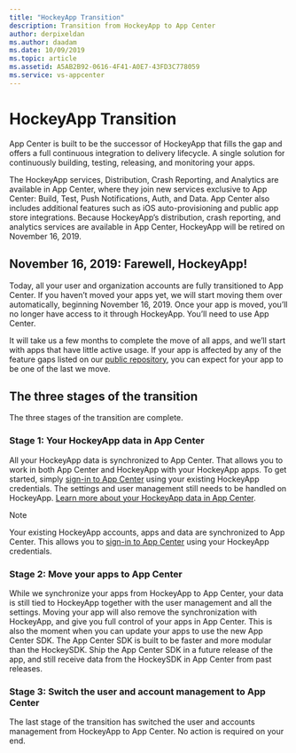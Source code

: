 ```yaml
---
title: "HockeyApp Transition"
description: Transition from HockeyApp to App Center
author: derpixeldan
ms.author: daadam
ms.date: 10/09/2019
ms.topic: article
ms.assetid: A5AB2B92-0616-4F41-A0E7-43FD3C778059
ms.service: vs-appcenter
---
```


# HockeyApp Transition

App Center is built to be the successor of HockeyApp that fills the gap and offers a full continuous integration to delivery lifecycle. A single solution for continuously building, testing, releasing, and monitoring your apps.

The HockeyApp services, Distribution, Crash Reporting, and Analytics are available in App Center, where they join new services exclusive to App Center: Build, Test, Push Notifications, Auth, and Data. App Center also includes additional features such as iOS auto-provisioning and public app store integrations. Because HockeyApp’s distribution, crash reporting, and analytics services are available in App Center, HockeyApp will be retired on November 16, 2019.

## November 16, 2019: Farewell, HockeyApp!

Today, all your user and organization accounts are fully transitioned to App Center. If you haven’t moved your apps yet, we will start moving them over automatically, beginning November 16, 2019. Once your app is moved, you’ll no longer have access to it through HockeyApp. You’ll need to use App Center.

It will take us a few months to complete the move of all apps, and we’ll start with apps that have little active usage. If your app is affected by any of the feature gaps listed on our [public repository](https://github.com/Microsoft/appcenter/wiki/Roadmap#hockeyapp), you can expect for your app to be one of the last we move.

## The three stages of the transition

The three stages of the transition are complete.

### Stage 1: Your HockeyApp data in App Center

All your HockeyApp data is synchronized to App Center. That allows you to work in both App Center and HockeyApp with your HockeyApp apps. To get started, simply [sign-in to App Center](https://appcenter.ms/login?utm_medium=referral_link&utm_source=Hockey%20App) using your existing HockeyApp credentials. The settings and user management still needs to be handled on HockeyApp. [Learn more about your HockeyApp data in App Center](~/transition/side-by-side.md).

> [!NOTE]
> Your existing HockeyApp accounts, apps and data are synchronized to App Center. This allows you to [sign-in to App Center](https://appcenter.ms/login?utm_medium=referral_link&utm_source=Hockey%20App) using your HockeyApp credentials.

### Stage 2: Move your apps to App Center

While we synchronize your apps from HockeyApp to App Center, your data is still tied to HockeyApp together with the user management and all the settings. Moving your app will also remove the synchronization with HockeyApp, and give you full control of your apps in App Center. This is also the moment when you can update your apps to use the new App Center SDK. The App Center SDK is built to be faster and more modular than the HockeySDK. Ship the App Center SDK in a future release of the app, and still receive data from the HockeySDK in App Center from past releases.

### Stage 3: Switch the user and account management to App Center

The last stage of the transition has switched the user and accounts management from HockeyApp to App Center. No action is required on your end.

